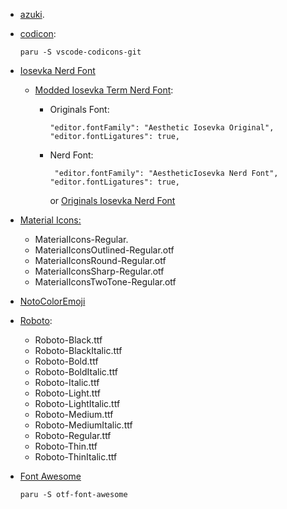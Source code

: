 - [azuki](https://github.com/rxyhn/yoru/tree/main/misc/fonts/azuki).

- [codicon](https://github.com/microsoft/vscode-codicons):
    ```
    paru -S vscode-codicons-git
    ```
- [Iosevka Nerd Font](https://www.programmingfonts.org/#false)
    - [Modded Iosevka Term Nerd Font](https://github.com/rxyhn/yoru/tree/main/misc/fonts/Aesthetic%20Iosevka):

      - Originals Font:

        ```
        "editor.fontFamily": "Aesthetic Iosevka Original",
        "editor.fontLigatures": true,
        ```

      - Nerd Font:

        ```
         "editor.fontFamily": "AestheticIosevka Nerd Font",
        "editor.fontLigatures": true,
        ```

        or [Originals Iosevka Nerd Font](https://github.com/ryanoasis/nerd-fonts/releases/download/v3.0.1/Iosevka.zip)

- [ Material Icons:](https://github.com/google/material-design-icons/tree/master/font)

  - MaterialIcons-Regular.
  - MaterialIconsOutlined-Regular.otf
  - MaterialIconsRound-Regular.otf
  - MaterialIconsSharp-Regular.otf
  - MaterialIconsTwoTone-Regular.otf

- [ NotoColorEmoji](https://github.com/googlefonts/noto-emoji/tree/main/fonts)

- [Roboto](https://fonts.google.com/specimen/Roboto):

  - Roboto-Black.ttf
  - Roboto-BlackItalic.ttf
  - Roboto-Bold.ttf
  - Roboto-BoldItalic.ttf
  - Roboto-Italic.ttf
  - Roboto-Light.ttf
  - Roboto-LightItalic.ttf
  - Roboto-Medium.ttf
  - Roboto-MediumItalic.ttf
  - Roboto-Regular.ttf
  - Roboto-Thin.ttf
  - Roboto-ThinItalic.ttf

- [Font Awesome](https://fontawesome.com/icons)
  ```
  paru -S otf-font-awesome
  ```
